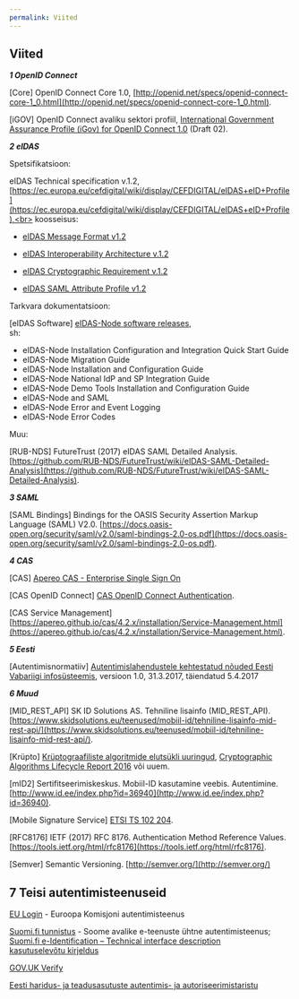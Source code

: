 ```yaml
---
permalink: Viited
---
```


## Viited

___1 OpenID Connect___

<a href='#1-1'></a>[Core] OpenID Connect Core 1.0, 
[http://openid.net/specs/openid-connect-core-1_0.html](http://openid.net/specs/openid-connect-core-1_0.html).

<a href='#1-2'></a>[iGOV] OpenID Connect avaliku sektori profiil, [International Government Assurance Profile (iGov) for OpenID Connect 1.0](http://openid.net/specs/openid-igov-openid-connect-1_0-02.html) (Draft 02).

___2 eIDAS___

Spetsifikatsioon:

eIDAS Technical specification v.1.2, [https://ec.europa.eu/cefdigital/wiki/display/CEFDIGITAL/eIDAS+eID+Profile](https://ec.europa.eu/cefdigital/wiki/display/CEFDIGITAL/eIDAS+eID+Profile),<br>
koosseisus:

- [eIDAS Message Format v1.2](https://ec.europa.eu/cefdigital/wiki/download/attachments/82773108/eIDAS%20SAML%20Message%20Format%20v.1.2%20Final.pdf?version=3&modificationDate=1571068651727&api=v2)

- [eIDAS Interoperability Architecture v.1.2](https://ec.europa.eu/cefdigital/wiki/download/attachments/82773108/eIDAS%20Interoperability%20Architecture%20v.1.2%20Final.pdf?version=3&modificationDate=1571068651790&api=v2)

- [eIDAS Cryptographic Requirement v.1.2](https://ec.europa.eu/cefdigital/wiki/download/attachments/82773108/eIDAS%20Cryptographic%20Requirement%20v.1.2%20Final.pdf?version=2&modificationDate=1571068651805&api=v2)

- [eIDAS SAML Attribute Profile v1.2](https://ec.europa.eu/cefdigital/wiki/download/attachments/82773108/eIDAS%20SAML%20Attribute%20Profile%20v1.2%20Final.pdf?version=2&modificationDate=1571068651772&api=v2)

Tarkvara dokumentatsioon:

[eIDAS Software] [eIDAS-Node software releases](https://ec.europa.eu/cefdigital/wiki/display/CEFDIGITAL/eIDAS-Node+Integration+Package),<br>
sh:
- eIDAS-Node Installation Configuration and Integration Quick Start Guide
- eIDAS-Node Migration Guide
- eIDAS-Node Installation and Configuration Guide
- eIDAS-Node National IdP and SP Integration Guide
- eIDAS-Node Demo Tools Installation and Configuration Guide
- eIDAS-Node and SAML
- eIDAS-Node Error and Event Logging
- eIDAS-Node Error Codes

Muu:

[RUB-NDS] FutureTrust (2017) eIDAS SAML Detailed Analysis. [https://github.com/RUB-NDS/FutureTrust/wiki/eIDAS-SAML-Detailed-Analysis](https://github.com/RUB-NDS/FutureTrust/wiki/eIDAS-SAML-Detailed-Analysis).

___3 SAML___

[SAML Bindings] Bindings for the OASIS Security Assertion Markup Language (SAML) V2.0. [https://docs.oasis-open.org/security/saml/v2.0/saml-bindings-2.0-os.pdf](https://docs.oasis-open.org/security/saml/v2.0/saml-bindings-2.0-os.pdf).

___4 CAS___

[CAS] [Apereo CAS - Enterprise Single Sign On](https://github.com/apereo/cas)

[CAS OpenID Connect] [CAS OpenID Connect Authentication](https://apereo.github.io/cas/5.1.x/installation/OIDC-Authentication.html).

[CAS Service Management] [https://apereo.github.io/cas/4.2.x/installation/Service-Management.html](https://apereo.github.io/cas/4.2.x/installation/Service-Management.html).

___5 Eesti___

[Autentimisnormatiiv] [Autentimislahendustele kehtestatud nõuded Eesti Vabariigi infosüsteemis](https://www.ria.ee/sites/default/files/content-editors/EID/autentimislahendustele-kehtivad-nouded.pdf), versioon 1.0, 31.3.2017, täiendatud 5.4.2017

___6 Muud___

[MID_REST_API] SK ID Solutions AS. Tehniline lisainfo (MID_REST_API). [https://www.skidsolutions.eu/teenused/mobiil-id/tehniline-lisainfo-mid-rest-api/](https://www.skidsolutions.eu/teenused/mobiil-id/tehniline-lisainfo-mid-rest-api/).

[Krüpto] [Krüptograafiliste algoritmide elutsükli uuringud](https://www.ria.ee/ee/kruptograafiliste-algoritmide-elutsukli-uuringud.html), [Cryptographic Algorithms Lifecycle Report 2016](https://www.ria.ee/public/RIA/Cryptographic_Algorithms_Lifecycle_Report_2016.pdf) või uuem.

[mID2] Sertifitseerimiskeskus. Mobiil-ID kasutamine veebis. Autentimine. [http://www.id.ee/index.php?id=36940](http://www.id.ee/index.php?id=36940).

[Mobile Signature Service] [ETSI TS 102 204](http://www.etsi.org/deliver/etsi_ts/102200_102299/102204/01.01.04_60/ts_102204v010104p.pdf).

[RFC8176] IETF (2017) RFC 8176. Authentication Method Reference Values. [https://tools.ietf.org/html/rfc8176](https://tools.ietf.org/html/rfc8176).

[Semver] Semantic Versioning. [http://semver.org/](http://semver.org/)

## 7 Teisi autentimisteenuseid

[EU Login](https://ecas.ec.europa.eu/cas/about.html) - Euroopa Komisjoni autentimisteenus

[Suomi.fi tunnistus](https://tunnistaminen.suomi.fi/sivut/info/tietoapalvelusta/) - Soome avalike e-teenuste ühtne autentimisteenus;<br>
[Suomi.fi e-Identification – Technical interface description](https://esuomi.fi/suomi-fi-services/suomi-fi-e-identification/technical-interface-description/?lang=en)<br>
[kasutuselevõtu kirjeldus](https://esuomi.fi/suomi-fi-tunnistusta-kayttaa-jo-suuri-joukko-kansalaisia-julkishallinnon-organisaatioiden-otettava-palvelu-kayttoon-syyskuuhun-2017-mennessa/)

[GOV.UK Verify](https://www.gov.uk/government/publications/introducing-govuk-verify/introducing-govuk-verify) 

[Eesti haridus- ja teadusasutuste autentimis- ja autoriseerimistaristu](https://taat.edu.ee/main/)
